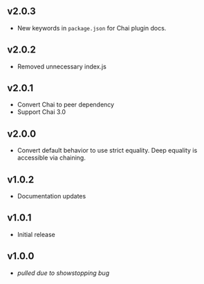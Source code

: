 ## v2.0.3

* New keywords in `package.json` for Chai plugin docs.

## v2.0.2

* Removed unnecessary index.js

## v2.0.1

* Convert Chai to peer dependency
* Support Chai 3.0

## v2.0.0

* Convert default behavior to use strict equality.  Deep equality is accessible
  via chaining.

## v1.0.2

* Documentation updates

## v1.0.1

* Initial release

## v1.0.0

* *pulled due to showstopping bug*
